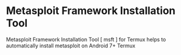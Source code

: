 # Metasploit Framework Installation Tool
Metasploit Framework Installation Tool [ msft ] for Termux helps to automatically install metasploit on Android 7+ Termux
